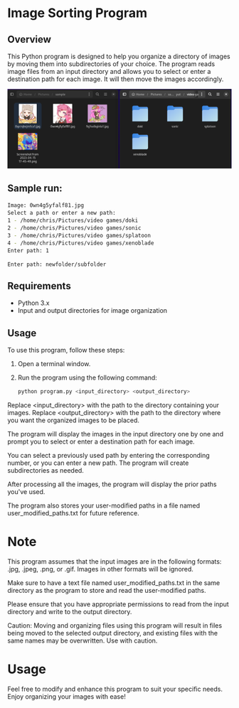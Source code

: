 # Image Sorting Program

## Overview

This Python program is designed to help you organize a directory of images by moving them into subdirectories of your choice. The program reads image files from an input directory and allows you to select or enter a destination path for each image. It will then move the images accordingly.

![alt text](.img/sample1.png)

## Sample run:
```bash
Image: 0wn4g5yfalf81.jpg
Select a path or enter a new path:
1 - /home/chris/Pictures/video games/doki
2 - /home/chris/Pictures/video games/sonic
3 - /home/chris/Pictures/video games/splatoon
4 - /home/chris/Pictures/video games/xenoblade
Enter path: 1
```

```
Enter path: newfolder/subfolder
```

## Requirements

- Python 3.x
- Input and output directories for image organization

## Usage

To use this program, follow these steps:

1. Open a terminal window.

2. Run the program using the following command:

   ```bash
   python program.py <input_directory> <output_directory>
   ```

Replace <input_directory> with the path to the directory containing your images.
Replace <output_directory> with the path to the directory where you want the organized images to be placed.

The program will display the images in the input directory one by one and prompt you to select or enter a destination path for each image.

You can select a previously used path by entering the corresponding number, or you can enter a new path. The program will create subdirectories as needed.

After processing all the images, the program will display the prior paths you've used.

The program also stores your user-modified paths in a file named user_modified_paths.txt for future reference.
    
# Note

This program assumes that the input images are in the following formats: .jpg, .jpeg, .png, or .gif. Images in other formats will be ignored.

Make sure to have a text file named user_modified_paths.txt in the same directory as the program to store and read the user-modified paths.

Please ensure that you have appropriate permissions to read from the input directory and write to the output directory.

Caution: Moving and organizing files using this program will result in files being moved to the selected output directory, and existing files with the same names may be overwritten. Use with caution.

# Usage

Feel free to modify and enhance this program to suit your specific needs. Enjoy organizing your images with ease!